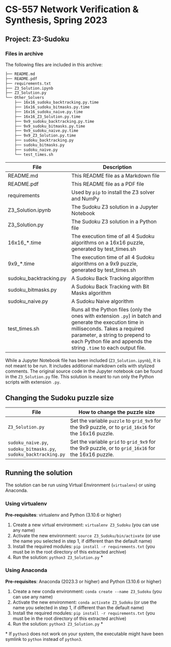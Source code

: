 # CS-557 Network Verification & Synthesis, Spring 2023


## Project: Z3-Sudoku

### Files in archive
The following files are included in this archive:
```bash
├── README.md
├── README.pdf
├── requirements.txt
├── Z3_Solution.ipynb
├── Z3_Solution.py
└── Other_Solvers
    ├── 16x16_sudoku_backtracking.py.time
    ├── 16x16_sudoku_bitmasks.py.time
    ├── 16x16_sudoku_naive.py.time
    ├── 16x16_Z3_Solution.py.time
    ├── 9x9_sudoku_backtracking.py.time
    ├── 9x9_sudoku_bitmasks.py.time
    ├── 9x9_sudoku_naive.py.time
    ├── 9x9_Z3_Solution.py.time
    ├── sudoku_backtracking.py
    ├── sudoku_bitmasks.py
    ├── sudoku_naive.py
    └── test_times.sh
```

| File                   | Description                                                                                                                                                                                                       |
|------------------------|-------------------------------------------------------------------------------------------------------------------------------------------------------------------------------------------------------------------|
| README.md              | This README file as a Markdown file                                                                                                                                                                               |
| README.pdf             | This README file as a PDF file                                                                                                                                                                                    |
| requirements           | Used by `pip` to install the Z3 solver and NumPy                                                                                                                                                                  |
| Z3_Solution.ipynb      | The Sudoku Z3 solution in a Jupyter Notebook                                                                                                                                                                      |
| Z3_Solution.py         | The Sudoku Z3 solution in a Python file                                                                                                                                                                           |
| 16x16_*.time           | The execution time of all 4 Sudoku algorithms on a 16x16 puzzle, generated by test_times.sh                                                                                                                       |
| 9x9_*.time             | The execution time of all 4 Sudoku algorithms on a 9x9 puzzle, generated by test_times.sh                                                                                                                         |
| sudoku_backtracking.py | A Sudoku Back Tracking algorithm                                                                                                                                                                                  |
| sudoku_bitmasks.py     | A Sudoku Back Tracking with Bit Masks algorithm                                                                                                                                                                   |
| sudoku_naive.py        | A Sudoku Naive algorithm                                                                                                                                                                                          |
| test_times.sh          | Runs all the Python files (only the ones with extension `.py`) in batch and generate the execution time in milliseconds. Takes a required parameter, a string to prepend to each Python file and appends the string `.time` to each output file. |



While a Jupyter Notebook file has been included (`Z3_Solution.ipynb`), it is not meant to be run.  It includes additional markdown cells with stylized comments.  The original source code in the Jupyter notebook can be found in the `Z3_Solution.py` file.  This solution is meant to run only the Python scripts with extension `.py`.


## Changing the Sudoku puzzle size
| File | How to change the puzzle size |
|------|-------------------------------|
| `Z3_Solution.py` | Set the variable `puzzle` to `grid_9x9` for the 9x9 puzzle, or to `grid_16x16` for the 16x16 puzzle. |
| `sudoku_naive.py`, <br>`sudoku_bitmasks.py`, <br>`sudoku_backtracking.py` | Set the variable `grid` to `grid_9x9` for the 9x9 puzzle, or to `grid_16x16` for the 16x16 puzzle. |

## Running the solution
The solution can be run using Virtual Environment (`virtualenv`) or using Anaconda.

### Using virtualenv
**Pre-requisites**: virtualenv and Python (3.10.6 or higher)
1. Create a new virtual environment: `virtualenv Z3_Sudoku` (you can use any name)
2. Activate the new environment: `source Z3_Sudoku/bin/activate` (or use the name you selected in step 1, if different than the default name)
3. Install the required modules: `pip install -r requirements.txt` (you must be in the root directory of this extracted archive)
4. Run the solution: `python3 Z3_Solution.py` *


### Using Anaconda
**Pre-requisites**: Anaconda (2023.3 or higher) and Python (3.10.6 or higher)
1. Create a new conda environment: `conda create --name Z3_Sudoku` (you can use any name)
2. Activate the new environment: `conda activate Z3_Sudoku` (or use the name you selected in step 1, if different than the default name)
3. Install the required modules: `pip install -r requirements.txt` (you must be in the root directory of this extracted archive)
4. Run the solution: `python3 Z3_Solution.py` *

\* If `python3` does not work on your system, the executable might have been symlink to `python` instead of `python3`.
